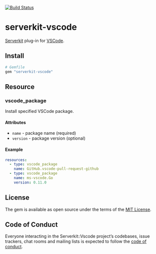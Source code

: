 [![Build Status](https://travis-ci.org/toshimaru/serverkit-vscode.svg?branch=master)](https://travis-ci.org/toshimaru/serverkit-vscode)

# serverkit-vscode

[Serverkit](https://github.com/serverkit/serverkit) plug-in for [VSCode](https://code.visualstudio.com/).

## Install

```rb
# Gemfile
gem "serverkit-vscode"
```
## Resource

### vscode_package

Install specified VSCode package.

#### Attributes

- `name` - package name (required)
- `version` - package version (optional)

#### Example

```yaml
resources:
  - type: vscode_package
    name: GitHub.vscode-pull-request-github
  - type: vscode_package
    name: ms-vscode.Go
    version: 0.11.0
```

## License

The gem is available as open source under the terms of the [MIT License](https://opensource.org/licenses/MIT).

## Code of Conduct

Everyone interacting in the Serverkit::Vscode project’s codebases, issue trackers, chat rooms and mailing lists is expected to follow the [code of conduct](https://github.com/toshimaru/serverkit-vscode/blob/master/CODE_OF_CONDUCT.md).
